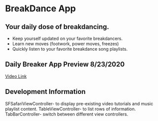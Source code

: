 # BreakDance App

## Your daily dose of breakdancing.

* Keep yourself updated on your favorite breakdancers.
* Learn new moves (footwork, power moves, freezes)
* Quickly listen to your favorite breakdance song playlists.

## Daily Breaker App Preview 8/23/2020
[Video Link](https://www.youtube.com/watch?v=6lDL9-F2rSg)

## Development Information

SFSafariViewController- to display pre-existing video tutorials and music playlist content.
TableViewController- to list rows of information. 
TabBarController- switch between different view controllers.
